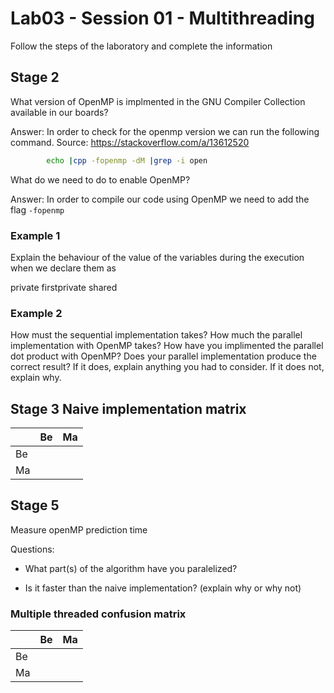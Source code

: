 # Lab03 - Session 01 - Multithreading

Follow the steps of the laboratory and complete the information

## Stage 2

What version of OpenMP is implmented in the GNU Compiler Collection available in our boards?

Answer: In order to check for the openmp version we can run the following command.
        Source: https://stackoverflow.com/a/13612520
```bash
        echo |cpp -fopenmp -dM |grep -i open
```

What do we need to do to enable OpenMP?

Answer: In order to compile our code using OpenMP we need to add the flag `-fopenmp` 

### Example 1

Explain the behaviour of the value of the variables during the execution when we declare them as

private
firstprivate
shared

### Example 2

How must the sequential implementation takes?
How much the parallel implementation with OpenMP takes?
How have you implimented the parallel dot product with OpenMP?
Does your parallel implementation produce the correct result?
If it does, explain anything you had to consider.
If it does not, explain why.

## Stage 3 Naive implementation matrix

|    | Be | Ma |
|----|----|----|
| Be |    |    |
| Ma |    |    |

## Stage 5

Measure openMP prediction time

Questions:

* What part(s) of the algorithm have you paralelized?

* Is it faster than the naive implementation? (explain why or why not)

### Multiple threaded confusion matrix


|    | Be | Ma |
|----|----|----|
| Be |    |    |
| Ma |    |    |
